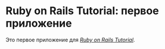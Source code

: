 # Ruby on Rails Tutorial: первое приложение

Это первое приложение для
[*Ruby on Rails Tutorial*](http://railstutorial.org/).
